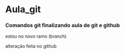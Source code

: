 # Aula_git
### Comandos git finalizando aula de git e github



estou no novo ramo (branch)

alteração feita no github

